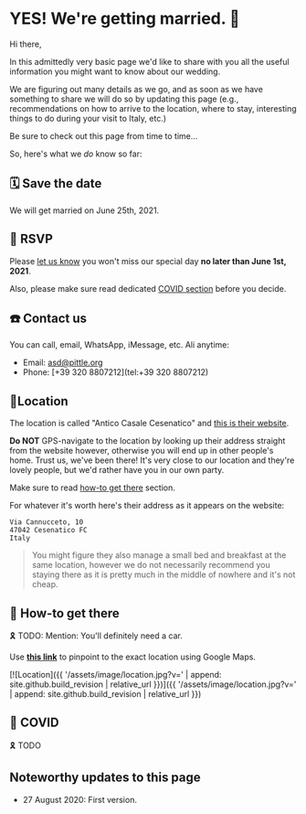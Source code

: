 # YES! We're getting married. 🎉

Hi there,

In this admittedly very basic page we'd like to share with you all the useful information you might want to know about our wedding.

We are figuring out many details as we go, and as soon as we have something to share we will do so by updating this page (e.g., recommendations on how to arrive to the location, where to stay, interesting things to do during your visit to Italy, etc.)

Be sure to check out this page from time to time…

So, here's what we _do_ know so far:


## 🗓️ Save the date

We will get married on June 25th, 2021.


## 📮 RSVP

Please [let us know](#-contact-us) you won't miss our special day **no later than June 1st, 2021**.

Also, please make sure read dedicated [COVID section](#-covid) before you decide.


## ☎️ Contact us

You can call, email, WhatsApp, iMessage, etc. Ali anytime:

* Email: [asd@pittle.org](mailto:asd@pittle.org)
* Phone: [+39 320 8807212](tel:+39 320 8807212)


## 📍Location

The location is called "Antico Casale Cesenatico" and <a href="http://anticocasalecesenatico.com" target="_blank" rel="noopener noreferrer">this is their website</a>.

**Do NOT** GPS-navigate to the location by looking up their address straight from the website however, otherwise you will end up in other people's home. Trust us, we've been there! It's very close to our location and they're lovely people, but we'd rather have you in our own party.

Make sure to read [how-to get there](#-how-to-get-there) section.

For whatever it's worth here's their address as it appears on the website:

```
Via Cannucceto, 10
47042 Cesenatico FC
Italy
```

> You might figure they also manage a small bed and breakfast at the same location, however we do not necessarily recommend you staying there as it is pretty much in the middle of nowhere and it's not cheap.


## 🚗 How-to get there

🎗 TODO: Mention: You'll definitely need a car.

Use <a href="https://goo.gl/maps/HDcbyhjBNG72bNDD9" target="_blank" rel="noopener noreferrer">**this link**</a> to pinpoint to the exact location using Google Maps.

[![Location]({{ '/assets/image/location.jpg?v=' | append: site.github.build_revision | relative_url }})]({{ '/assets/image/location.jpg?v=' | append: site.github.build_revision | relative_url }})


## 🦠 COVID

🎗 TODO


## Noteworthy updates to this page

- 27 August 2020: First version.
